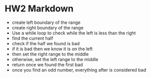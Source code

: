 # HW2 Markdown
- create left boundary of the range
- create right boundary of the range
- Use a while loop to check while the left is less than the right
- find the current half
- check if the half we found is bad
- if it is bad then we know it is on the left
- then set the right range to the middle
- otherwise, set the left range to the middle
- return once we found the first bad
- once you find an odd number, everything after is considered bad
